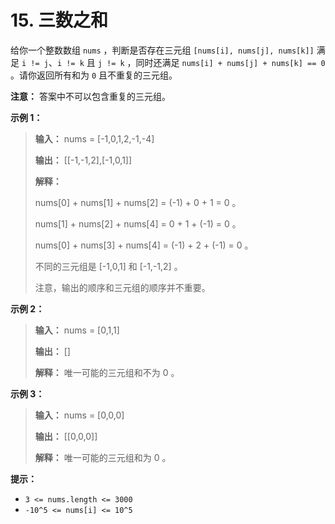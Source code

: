 # 15. 三数之和

给你一个整数数组 `nums` ，判断是否存在三元组 `[nums[i], nums[j], nums[k]]` 满足 `i != j`、`i != k` 且 `j != k` ，同时还满足
`nums[i] + nums[j] + nums[k] == 0` 。请你返回所有和为 `0` 且不重复的三元组。

**注意：** 答案中不可以包含重复的三元组。

**示例 1：**

> **输入：** nums = \[\-1,0,1,2,\-1,\-4]
>
> **输出：** \[\[\-1,\-1,2],\[\-1,0,1]]
>
> **解释：**
>
> nums\[0] \+ nums\[1] \+ nums\[2] = \(\-1\) \+ 0 \+ 1 = 0 。
>
> nums\[1] \+ nums\[2] \+ nums\[4] = 0 \+ 1 \+ \(\-1\) = 0 。
>
> nums\[0] \+ nums\[3] \+ nums\[4] = \(\-1\) \+ 2 \+ \(\-1\) = 0 。
>
> 不同的三元组是 \[\-1,0,1] 和 \[\-1,\-1,2] 。
>
> 注意，输出的顺序和三元组的顺序并不重要。

**示例 2：**

> **输入：** nums = \[0,1,1]
>
> **输出：** \[]
>
> **解释：** 唯一可能的三元组和不为 0 。

**示例 3：**

> **输入：** nums = \[0,0,0]
>
> **输出：** \[\[0,0,0]]
>
> **解释：** 唯一可能的三元组和为 0 。

**提示：**

* `3 <= nums.length <= 3000`
* `-10^5 <= nums[i] <= 10^5`
